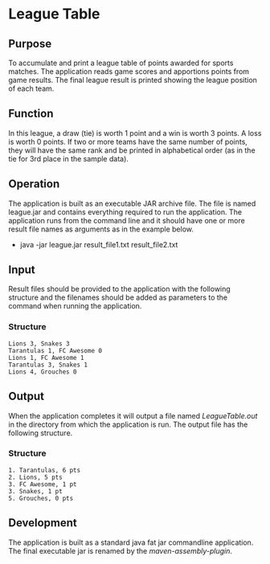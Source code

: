 # League Table #

## Purpose ##
To accumulate and print a league table of points awarded for sports matches. The application reads game scores and apportions points from game results. The final league result is printed showing the league position of each team.
## Function ##
In this league, a draw (tie) is worth 1 point and a win is worth 3 points. A loss is worth 0 points. If two or more teams have the same number of points, they will have the same rank and be printed in alphabetical order (as in the tie for 3rd place in the sample data).
## Operation ##
The application is built as an executable JAR archive file. The file is named league.jar and contains everything required to run the application. The application runs from the command line and it should have one or more result file names as arguments as in the example below.
- java -jar league.jar result_file1.txt result_file2.txt
## Input ##
Result files should be provided to the application with the following structure and the filenames should be added as parameters to the command when running the application.
### Structure ###
```
Lions 3, Snakes 3
Tarantulas 1, FC Awesome 0
Lions 1, FC Awesome 1
Tarantulas 3, Snakes 1
Lions 4, Grouches 0
```
## Output ##
When the application completes it will output a file named _LeagueTable.out_ in the directory from which the application is run. The output file has the following structure.
### Structure ###
```
1. Tarantulas, 6 pts
2. Lions, 5 pts
3. FC Awesome, 1 pt
3. Snakes, 1 pt
5. Grouches, 0 pts
```
## Development ##
The application is built as a standard java fat jar commandline application. The final executable jar is renamed by the _maven-assembly-plugin_.
